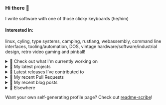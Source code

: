 ### Hi there 👋

I write software with one of those clicky keyboards (he/him)

#### Interested in:
linux, cyling, type systems, camping, rustlang, webassembly, command line interfaces, tooling/automation, DOS, vintage hardware/software/industrial design, retro video gaming and pinball!
<details><summary>👀 Check out what I'm currently working on</summary><br />

- [MetaMask/metamask-mobile](https://github.com/MetaMask/metamask-mobile) - Mobile web browser providing access to websites that use the Ethereum blockchain (5 days ago)
- [rickycodes/win98config](https://github.com/rickycodes/win98config) -  (6 days ago)
- [MetaMask/action-publish-release](https://github.com/MetaMask/action-publish-release) -  (1 week ago)
- [MetaMask/controllers](https://github.com/MetaMask/controllers) - Collection of platform-agnostic modules for creating secure data models for cryptocurrency wallets (1 week ago)
- [MetaMask/action-create-release-pr](https://github.com/MetaMask/action-create-release-pr) -  (1 week ago)
</details>

<details><summary>🌱 My latest projects</summary><br />

- [rickycodes/win98config](https://github.com/rickycodes/win98config) - 
- [rickycodes/kitties](https://github.com/rickycodes/kitties) - micro site to browse CryptoKitties
- [rickycodes/pve-no-subscription](https://github.com/rickycodes/pve-no-subscription) - Proxmox VE No-Subscription Removal
- [rickycodes/ftse-rs](https://github.com/rickycodes/ftse-rs) - scrape and filter hl.co.uk market summaries
- [rickycodes/card](https://github.com/rickycodes/card) - npx business card built with rust targeting wasm
</details>

<details><summary>🔭 Latest releases I've contributed to</summary><br />

- [MetaMask/metamask-mobile](https://github.com/MetaMask/metamask-mobile) ([v5.9.1](https://github.com/MetaMask/metamask-mobile/releases/tag/v5.9.1), today) - Mobile web browser providing access to websites that use the Ethereum blockchain
- [MetaMask/controllers](https://github.com/MetaMask/controllers) ([v33.0.0](https://github.com/MetaMask/controllers/releases/tag/v33.0.0), 1 day ago) - Collection of platform-agnostic modules for creating secure data models for cryptocurrency wallets
- [MetaMask/metamask-extension](https://github.com/MetaMask/metamask-extension) ([v10.21.2](https://github.com/MetaMask/metamask-extension/releases/tag/v10.21.2), 2 days ago) - :globe_with_meridians: :electric_plug: The MetaMask browser extension enables browsing Ethereum blockchain enabled websites
- [MetaMask/snaps-monorepo](https://github.com/MetaMask/snaps-monorepo) ([v0.23.0](https://github.com/MetaMask/snaps-monorepo/releases/tag/v0.23.0), 2 days ago) - Monorepo for Snaps dependencies.
- [MetaMask/action-create-release-pr](https://github.com/MetaMask/action-create-release-pr) ([v1.4.3](https://github.com/MetaMask/action-create-release-pr/releases/tag/v1.4.3), 1 week ago) - 
</details>

<details><summary>🔨 My recent Pull Requests</summary><br />

- [Feature/slack announce](https://github.com/MetaMask/action-npm-publish/pull/9) on [MetaMask/action-npm-publish](https://github.com/MetaMask/action-npm-publish) (6 days ago)
- [Bump actions](https://github.com/MetaMask/controllers/pull/946) on [MetaMask/controllers](https://github.com/MetaMask/controllers) (1 week ago)
- [Bump `@actions/core`](https://github.com/MetaMask/action-create-release-pr/pull/102) on [MetaMask/action-create-release-pr](https://github.com/MetaMask/action-create-release-pr) (1 week ago)
- [Remove `set-output`](https://github.com/MetaMask/action-publish-release/pull/55) on [MetaMask/action-publish-release](https://github.com/MetaMask/action-publish-release) (1 week ago)
- [Remove `set-output`](https://github.com/MetaMask/action-require-additional-reviewer/pull/49) on [MetaMask/action-require-additional-reviewer](https://github.com/MetaMask/action-require-additional-reviewer) (1 week ago)
</details>

<details><summary>📜 My recent blog posts</summary><br />

- [Publishing my Website to the peer-to-peer Web](//ricky.codes/blog/posts/publishing-to-the-peer-to-peer-web/) (4 years ago)
</details>

<details><summary>🔗 Elsewhere</summary><br />

- Web: https://ricky.codes
- Twitter: https://twitter.com/rickycodes
- Blog: https://ricky.codes/blog
</details>

Want your own self-generating profile page? Check out [readme-scribe](https://github.com/muesli/readme-scribe)!

